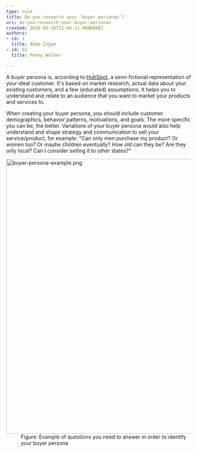 ```yaml
---
type: rule
title: Do you research your 'buyer personas'?
uri: do-you-research-your-buyer-personas
created: 2020-05-26T23:04:11.0000000Z
authors:
- id: 1
  title: Adam Cogan
- id: 62
  title: Penny Walker

---
```




<span class='intro'> <p class="ssw15-rteElement-P">A buyer persona is, according to&#160;<a href="https&#58;//sswcom-my.sharepoint.com/personal/pennywalker_ssw_com_au/Documents/are%20fictional%2c%20generalized%20representations%20of%20your%20ideal%20customers.">HubSpot</a>, a semi-fictional representation of your ideal customer. It's based on market research, actual data about your existing customers, and a few (educated) assumptions. It helps you to understand and relate to an audience that you want to market your products and services to.&#160;​<br></p> </span>

<p class="ssw15-rteElement-P">​When creating your buyer persona, you should include customer demographics, behavior patterns, motivations, and goals. The more specific you can be, the better. Variations of your buyer persona would also help understand and shape strategy and communication to sell your service/product, for example&#58; &quot;Can only men purchase my product? Or women too? Or maybe children eventually? How old can they be? Are they only local? Can I consider selling it to other states?&quot;<br></p><dl class="image"><dt><img src="/PublishingImages/buyer-persona-example.png" alt="buyer-persona-example.png" style="width&#58;750px;" /></dt><dd>Figure&#58; Example of questions you need to answer in order to identify your buyer persona​<br></dd></dl>


